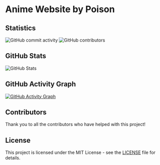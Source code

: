 # Anime Website by Poison

## Statistics

![GitHub commit activity](https://img.shields.io/github/commit-activity/m/poison291/Anime-website)
![GitHub contributors](https://img.shields.io/github/contributors/poison291/Anime-website)

## GitHub Stats

![GitHub Stats](https://github-readme-stats.vercel.app/api?username=poison291)

## GitHub Activity Graph

[![GitHub Activity Graph](https://github-readme-activity-graph.cyclic.app/graph?username=poison291)](https://github.com/ashutosh00710/github-readme-activity-graph)

## Contributors

Thank you to all the contributors who have helped with this project!

## License

This project is licensed under the MIT License - see the [LICENSE](LICENSE) file for details.

